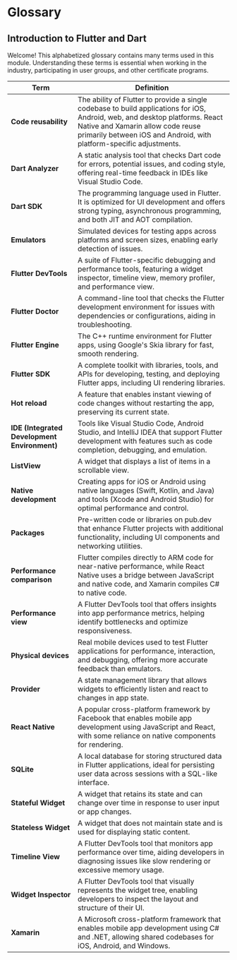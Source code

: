 
# Glossary

## Introduction to Flutter and Dart

Welcome! This alphabetized glossary contains many terms used in this module. Understanding these terms is essential when working in the industry, participating in user groups, and other certificate programs.

| Term                  | Definition |
|-----------------------|------------|
| **Code reusability**  | The ability of Flutter to provide a single codebase to build applications for iOS, Android, web, and desktop platforms. React Native and Xamarin allow code reuse primarily between iOS and Android, with platform-specific adjustments. |
| **Dart Analyzer**     | A static analysis tool that checks Dart code for errors, potential issues, and coding style, offering real-time feedback in IDEs like Visual Studio Code. |
| **Dart SDK**          | The programming language used in Flutter. It is optimized for UI development and offers strong typing, asynchronous programming, and both JIT and AOT compilation. |
| **Emulators**         | Simulated devices for testing apps across platforms and screen sizes, enabling early detection of issues. |
| **Flutter DevTools**  | A suite of Flutter-specific debugging and performance tools, featuring a widget inspector, timeline view, memory profiler, and performance view. |
| **Flutter Doctor**    | A command-line tool that checks the Flutter development environment for issues with dependencies or configurations, aiding in troubleshooting. |
| **Flutter Engine**    | The C++ runtime environment for Flutter apps, using Google's Skia library for fast, smooth rendering. |
| **Flutter SDK**       | A complete toolkit with libraries, tools, and APIs for developing, testing, and deploying Flutter apps, including UI rendering libraries. |
| **Hot reload**        | A feature that enables instant viewing of code changes without restarting the app, preserving its current state. |
| **IDE (Integrated Development Environment)** | Tools like Visual Studio Code, Android Studio, and IntelliJ IDEA that support Flutter development with features such as code completion, debugging, and emulation. |
| **ListView**          | A widget that displays a list of items in a scrollable view. |
| **Native development**| Creating apps for iOS or Android using native languages (Swift, Kotlin, and Java) and tools (Xcode and Android Studio) for optimal performance and control. |
| **Packages**          | Pre-written code or libraries on pub.dev that enhance Flutter projects with additional functionality, including UI components and networking utilities. |
| **Performance comparison** | Flutter compiles directly to ARM code for near-native performance, while React Native uses a bridge between JavaScript and native code, and Xamarin compiles C# to native code. |
| **Performance view**  | A Flutter DevTools tool that offers insights into app performance metrics, helping identify bottlenecks and optimize responsiveness. |
| **Physical devices**  | Real mobile devices used to test Flutter applications for performance, interaction, and debugging, offering more accurate feedback than emulators. |
| **Provider**          | A state management library that allows widgets to efficiently listen and react to changes in app state. |
| **React Native**      | A popular cross-platform framework by Facebook that enables mobile app development using JavaScript and React, with some reliance on native components for rendering. |
| **SQLite**            | A local database for storing structured data in Flutter applications, ideal for persisting user data across sessions with a SQL-like interface. |
| **Stateful Widget**   | A widget that retains its state and can change over time in response to user input or app changes. |
| **Stateless Widget**  | A widget that does not maintain state and is used for displaying static content. |
| **Timeline View**     | A Flutter DevTools tool that monitors app performance over time, aiding developers in diagnosing issues like slow rendering or excessive memory usage. |
| **Widget Inspector**  | A Flutter DevTools tool that visually represents the widget tree, enabling developers to inspect the layout and structure of their UI. |
| **Xamarin**           | A Microsoft cross-platform framework that enables mobile app development using C# and .NET, allowing shared codebases for iOS, Android, and Windows. |